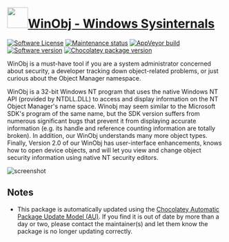 # [<img src="https://cdn.jsdelivr.net/gh/dgalbraith/chocolatey-packages@4a952cb67d3ba380d5d8dc2c26f1c41270affedf/icons/winobj.png" width="48" height="48" />WinObj - Windows Sysinternals](https://chocolatey.org/packages/winobj)

[![Software License](https://img.shields.io/badge/License-Proprietary-grey.svg)](https://docs.microsoft.com/sysinternals/license-terms)
[![Maintenance status](https://img.shields.io/badge/maintained%3F-yes-green.svg)](https://gitHub.com/dgalbraith/chocolatey-packages/graphs/commit-activity)
[![AppVeyor build](https://img.shields.io/appveyor/ci/dgalbraith/chocolatey-packages)](https://ci.appveyor.com/project/dgalbraith/chocolatey-packages)
[![Software version](https://img.shields.io/badge/Source-v3.00-blue)](https://docs.microsoft.com/sysinternals/downloads/winobj)
[![Chocolatey package version](https://img.shields.io/chocolatey/v/winobj?label=Chocolatey)](https://chocolatey.org/packages/winobj)

WinObj is a must-have tool if you are a system administrator concerned about security, a developer tracking down
object-related problems, or just curious about the Object Manager namespace.

WinObj is a 32-bit Windows NT program that uses the native Windows NT API (provided by NTDLL.DLL) to access and display
information on the NT Object Manager's name space. Winobj may seem similar to the Microsoft SDK's program of the same
name, but the SDK version suffers from numerous significant bugs that prevent it from displaying accurate information
(e.g. its handle and reference counting information are totally broken). In addition, our WinObj understands many more
object types. Finally, Version 2.0 of our WinObj has user-interface enhancements, knows how to open device objects, and
will let you view and change object security information using native NT security editors.

![screenshot](https://cdn.jsdelivr.net/gh/dgalbraith/chocolatey-packages@ab7733d9bd5714cac138fe9e5eec447633fb3d75/automatic/winobj/screenshot.png)

## Notes

* This package is automatically updated using the [Chocolatey Automatic Package Update Model (AU)](https://github.com/majkinetor/au/blob/master/README.md).
  If you find it is out of date by more than a day or two, please contact the maintainer(s) and let them know the package is no longer updating correctly.
